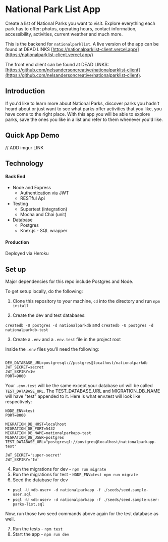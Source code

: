 # National Park List App

Create a list of National Parks you want to visit.  Explore everything each park has to offer: photos, operating hours, contact information, accessibility, activities, current weather and much more.

This is the backend for `nationalparklist`.  A live version of the app can be found at DEAD LINKS [https://nationalparklist-client.vercel.app/](https://nationalparklist-client.vercel.app/)

The front end client can be found at DEAD LINKS: [https://github.com/nelsandersoncreative/nationalparklist-client](https://github.com/nelsandersoncreative/nationalparklist-client).

## Introduction

If you'd like to learn more about National Parks, discover parks you hadn't heard about or just want to see what parks offer activities that you like, you have come to the right place. With this app you will be able to explore parks, save the ones you like in a list and refer to them whenever you'd like.

## Quick App Demo

// ADD imgur LINK

## Technology

#### Back End

* Node and Express
  * Authentication via JWT
  * RESTful Api
* Testing
  * Supertest (integration)
  * Mocha and Chai (unit)
* Database
  * Postgres
  * Knex.js - SQL wrapper

#### Production

Deployed via Heroku


## Set up

Major dependencies for this repo include Postgres and Node.

To get setup locally, do the following:

1. Clone this repository to your machine, `cd` into the directory and run `npm install`


2. Create the dev and test databases: 

`createdb -U postgres -d nationalparkdb`
and 
`createdb -U postgres -d nationalparkdb-test`


3. Create a `.env` and a `.env.test` file in the project root

Inside the `.env` files you'll need the following:

````

DEV_DATABASE_URL=postgresql://postgres@localhost/nationalparkdb
JWT_SECRET=secret
JWT_EXPIRY=1w
PORT=9000

````

Your `.env.test` will be the same except your database url will be called `TEST_DATABASE_URL`. The TEST_DATABASE_URL and MIGRATION_DB_NAME will have "test" appended to it.  Here is what env.test will look like respectively:

````
NODE_ENV=test
PORT=8000

MIGRATION_DB_HOST=localhost
MIGRATION_DB_PORT=5432
MIGRATION_DB_NAME=nationalparkapp-test
MIGRATION_DB_USER=postgres
TEST_DATABASE_URL="postgresql://postgres@localhost/nationalparkapp-test"

JWT_SECRET='super-secret'
JWT_EXPIRY='1w'

````

4. Run the migrations for dev - `npm run migrate`
5. Run the migrations for test - `NODE_ENV=test npm run migrate`
6. Seed the database for dev

* `psql -U <db-user> -d nationalparkapp -f ./seeds/seed.sample-user.sql`
* `psql -U <db-user> -d nationalparkapp -f ./seeds/seed.sample-user-parks-list.sql`

Now, run those two seed commands above again for the test database as well.

7. Run the tests - `npm test`
8. Start the app - `npm run dev`